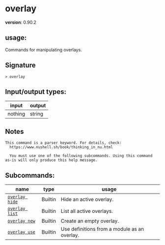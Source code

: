 # overlay

**version**: 0.90.2

## **usage**:

Commands for manipulating overlays.

## Signature

`> overlay `

## Input/output types:

| input   | output |
| ------- | ------ |
| nothing | string |

## Notes

```text
This command is a parser keyword. For details, check:
  https://www.nushell.sh/book/thinking_in_nu.html

  You must use one of the following subcommands. Using this command as-is will only produce this help message.
```

## Subcommands:

| name                                             | type    | usage                                        |
| ------------------------------------------------ | ------- | -------------------------------------------- |
| [`overlay hide`](/commands/docs/overlay_hide.md) | Builtin | Hide an active overlay.                      |
| [`overlay list`](/commands/docs/overlay_list.md) | Builtin | List all active overlays.                    |
| [`overlay new`](/commands/docs/overlay_new.md)   | Builtin | Create an empty overlay.                     |
| [`overlay use`](/commands/docs/overlay_use.md)   | Builtin | Use definitions from a module as an overlay. |

